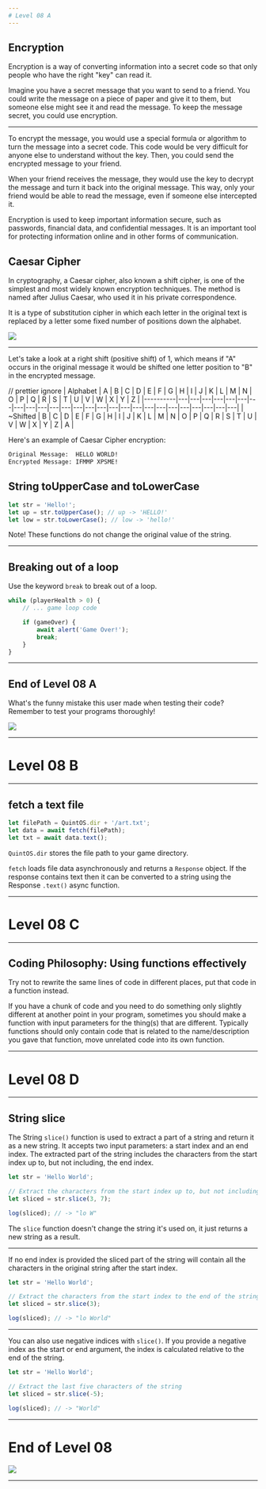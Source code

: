 ```yaml
---
# Level 08 A
---
```


## Encryption

Encryption is a way of converting information into a secret code so that only people who have the right "key" can read it.

Imagine you have a secret message that you want to send to a friend. You could write the message on a piece of paper and give it to them, but someone else might see it and read the message. To keep the message secret, you could use encryption.

---

To encrypt the message, you would use a special formula or algorithm to turn the message into a secret code. This code would be very difficult for anyone else to understand without the key. Then, you could send the encrypted message to your friend.

When your friend receives the message, they would use the key to decrypt the message and turn it back into the original message. This way, only your friend would be able to read the message, even if someone else intercepted it.

Encryption is used to keep important information secure, such as passwords, financial data, and confidential messages. It is an important tool for protecting information online and in other forms of communication.

## Caesar Cipher

In cryptography, a Caesar cipher, also known a shift cipher, is one of the simplest and most widely known encryption techniques. The method is named after Julius Caesar, who used it in his private correspondence.

It is a type of substitution cipher in which each letter in the original text is replaced by a letter some fixed number of positions down the alphabet.

![](https://upload.wikimedia.org/wikipedia/commons/thumb/4/4a/Caesar_cipher_left_shift_of_3.svg/2880px-Caesar_cipher_left_shift_of_3.svg.png)

---

Let's take a look at a right shift (positive shift) of 1, which means if "A" occurs in the original message it would be shifted one letter position to "B" in the encrypted message.

// prettier ignore
| Alphabet | A | B | C | D | E | F | G | H | I | J | K | L | M | N | O | P | Q | R | S | T | U | V | W | X | Y | Z |
|----------|---|---|---|---|---|---|---|---|---|---|---|---|---|---|---|---|---|---|---|---|---|---|---|---|---|---|
| ~Shifted | B | C | D | E | F | G | H | I | J | K | L | M | N | O | P | Q | R | S | T | U | V | W | X | Y | Z | A |

Here's an example of Caesar Cipher encryption:

```txt
Original Message:  HELLO WORLD!
Encrypted Message: IFMMP XPSME!
```

## String toUpperCase and toLowerCase

```js
let str = 'Hello!';
let up = str.toUpperCase(); // up -> 'HELLO!'
let low = str.toLowerCase(); // low -> 'hello!'
```

Note! These functions do not change the original value of the string.

---

## Breaking out of a loop

Use the keyword `break` to break out of a loop.

```js
while (playerHealth > 0) {
	// ... game loop code

	if (gameOver) {
		await alert('Game Over!');
		break;
	}
}
```

---

## End of Level 08 A

What's the funny mistake this user made when testing their code? Remember to test your programs thoroughly!

![](../src/memes/08_1.jpeg)

---

# Level 08 B

---

## fetch a text file

```js
let filePath = QuintOS.dir + '/art.txt';
let data = await fetch(filePath);
let txt = await data.text();
```

`QuintOS.dir` stores the file path to your game directory.

`fetch` loads file data asynchronously and returns a `Response` object. If the response contains text then it can be converted to a string using the Response `.text()` async function.

---

# Level 08 C

---

## Coding Philosophy: Using functions effectively

Try not to rewrite the same lines of code in different places, put that code in a function instead.

If you have a chunk of code and you need to do something only slightly different at another point in your program, sometimes you should make a function with input parameters for the thing(s) that are different. Typically functions should only contain code that is related to the name/description you gave that function, move unrelated code into its own function.

---

# Level 08 D

---

## String slice

The String `slice()` function is used to extract a part of a string and return it as a new string. It accepts two input parameters: a start index and an end index. The extracted part of the string includes the characters from the start index up to, but not including, the end index.

```js
let str = 'Hello World';

// Extract the characters from the start index up to, but not including, the end index
let sliced = str.slice(3, 7);

log(sliced); // -> "lo W"
```

The `slice` function doesn't change the string it's used on, it just returns a new string as a result.

---

If no end index is provided the sliced part of the string will contain all the characters in the original string after the start index.

```js
let str = 'Hello World';

// Extract the characters from the start index to the end of the string
let sliced = str.slice(3);

log(sliced); // -> "lo World"
```

---

You can also use negative indices with `slice()`. If you provide a negative index as the start or end argument, the index is calculated relative to the end of the string.

```js
let str = 'Hello World';

// Extract the last five characters of the string
let sliced = str.slice(-5);

log(sliced); // -> "World"
```

---

# End of Level 08

![](../src/memes/08_0.jpeg)

---
